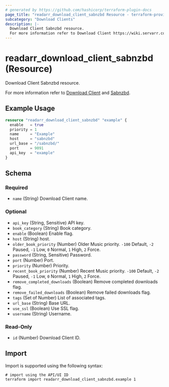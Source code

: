 ```yaml
---
# generated by https://github.com/hashicorp/terraform-plugin-docs
page_title: "readarr_download_client_sabnzbd Resource - terraform-provider-readarr"
subcategory: "Download Clients"
description: |-
  Download Client Sabnzbd resource.
  For more information refer to Download Client https://wiki.servarr.com/readarr/settings#download-clients and Sabnzbd https://wiki.servarr.com/readarr/supported#sabnzbd.
---
```


# readarr_download_client_sabnzbd (Resource)

<!-- subcategory:Download Clients -->Download Client Sabnzbd resource.
For more information refer to [Download Client](https://wiki.servarr.com/readarr/settings#download-clients) and [Sabnzbd](https://wiki.servarr.com/readarr/supported#sabnzbd).

## Example Usage

```terraform
resource "readarr_download_client_sabnzbd" "example" {
  enable   = true
  priority = 1
  name     = "Example"
  host     = "sabnzbd"
  url_base = "/sabnzbd/"
  port     = 9091
  api_key  = "example"
}
```

<!-- schema generated by tfplugindocs -->
## Schema

### Required

- `name` (String) Download Client name.

### Optional

- `api_key` (String, Sensitive) API key.
- `book_category` (String) Book category.
- `enable` (Boolean) Enable flag.
- `host` (String) host.
- `older_book_priority` (Number) Older Music priority. `-100` Default, `-2` Paused, `-1` Low, `0` Normal, `1` High, `2` Force.
- `password` (String, Sensitive) Password.
- `port` (Number) Port.
- `priority` (Number) Priority.
- `recent_book_priority` (Number) Recent Music priority. `-100` Default, `-2` Paused, `-1` Low, `0` Normal, `1` High, `2` Force.
- `remove_completed_downloads` (Boolean) Remove completed downloads flag.
- `remove_failed_downloads` (Boolean) Remove failed downloads flag.
- `tags` (Set of Number) List of associated tags.
- `url_base` (String) Base URL.
- `use_ssl` (Boolean) Use SSL flag.
- `username` (String) Username.

### Read-Only

- `id` (Number) Download Client ID.

## Import

Import is supported using the following syntax:

```shell
# import using the API/UI ID
terraform import readarr_download_client_sabnzbd.example 1
```
